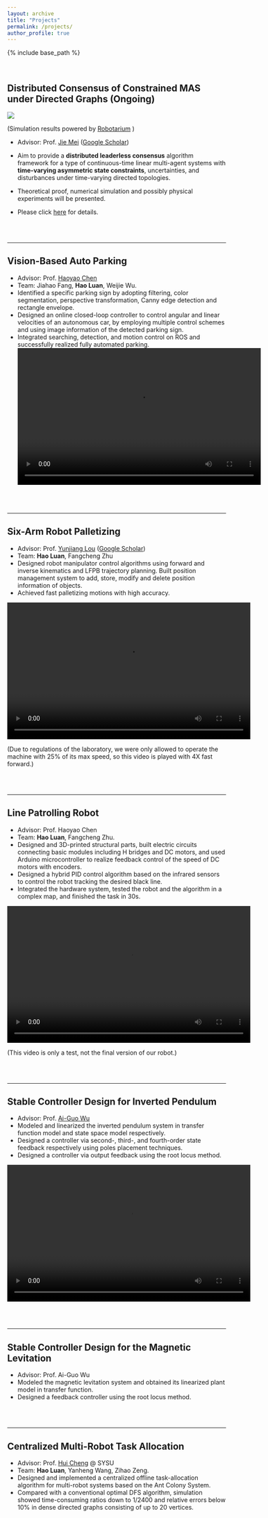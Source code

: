 ```yaml
---
layout: archive
title: "Projects"
permalink: /projects/
author_profile: true
---
```


{% include base_path %}


<br/>

## Distributed Consensus of Constrained MAS under Directed Graphs (Ongoing)

<img src="../images/robotariumSim.gif" scale="120%" align="center">

(Simulation results powered by [Robotarium](https://www.robotarium.gatech.edu/) )

-   Advisor: Prof. [Jie Mei](http://faculty.hitsz.edu.cn/meijie) ([Google Scholar](https://scholar.google.com/citations?user=tyQm5IkAAAAJ)) 

-   Aim to provide a **distributed leaderless consensus** algorithm framework for a type of continuous-time linear multi-agent systems with **time-varying asymmetric state constraints**, uncertainties, and disturbances under time-varying directed topologies. 
-   Theoretical proof, numerical simulation and possibly physical experiments will be presented. 
-   Please click [here](https://edmundluan.github.io/cameras/) for details. 

<br/>
<br/>

---
## Vision-Based Auto Parking

-   Advisor: Prof. [Haoyao Chen](http://nrs-lab.com/people/) 
-   Team: Jiahao Fang, **Hao Luan**, Weijie Wu. 
-   Identified a specific parking sign by adopting filtering, color segmentation, perspective transformation, Canny edge detection and rectangle envelope. 
-   Designed an online closed-loop controller to control angular and linear velocities of an autonomous car, by employing multiple control schemes and using image information of the detected parking sign. 
-   Integrated searching, detection, and motion control on ROS and successfully realized fully automated parking.
<video src="../videos/AutoPark.mp4" width="560" height="315" align="center" controls autoplay loop ></video>

<br/>
<br/>

---
## Six-Arm Robot Palletizing 

-   Advisor: Prof. [Yunjiang Lou](http://faculty.hitsz.edu.cn/louyunjiang?lang=en) ([Google Scholar](https://scholar.google.com/citations?user=8Ulrn3cAAAAJ))  
-   Team: **Hao Luan**, Fangcheng Zhu 
-   Designed robot manipulator control algorithms using forward and inverse kinematics and LFPB trajectory planning. Built position management system to add, store, modify and delete position information of objects. 
-   Achieved fast palletizing motions with high accuracy.

<!--
<iframe width="560" height="315" src="https://www.youtube.com/embed/WScgMeEDBrM?loop=1&autoplay=1" frameborder="0" allow="accelerometer; autoplay; clipboard-write; encrypted-media; gyroscope; picture-in-picture;loop" allowfullscreen></iframe>
--->
<video src="../videos/Palletize.mp4" width="560" height="315" controls autoplay loop align="center"></video>

(Due to regulations of the laboratory, we were only allowed to operate the machine with 25% of its max speed, so this video is played with 4X fast forward.)


<br/>
<br/>

---
## Line Patrolling Robot

-   Advisor: Prof. Haoyao Chen
-   Team: **Hao Luan**, Fangcheng Zhu. 
-   Designed and 3D-printed structural parts, built electric circuits connecting basic modules including H bridges and DC motors, and used Arduino microcontroller to realize feedback control of the speed of DC motors with encoders.
-   Designed a hybrid PID control algorithm based on the infrared sensors to control the robot tracking the desired black line.
-   Integrated the hardware system, tested the robot and the algorithm in a complex map, and finished the task in 30s.

<video src="../videos/line.mp4" width="560" height="315" align="center" controls autoplay loop ></video>

(This video is only a test, not the final version of our robot.)

<br/>
<br/>


---
## Stable Controller Design for Inverted Pendulum 

-   Advisor: Prof. [Ai-Guo Wu](https://ieeexplore.ieee.org/author/38182430000) 
-   Modeled and linearized the inverted pendulum system in transfer function model and state space model respectively. 
-   Designed a controller via second-, third-, and fourth-order state feedback respectively using poles placement techniques. 
-   Designed a controller via output feedback using the root locus method. 

<video src="../videos/InvertedPendulum.mp4" width="560" height="315" controls autoplay loop align="center"></video>

<br/>
<br/>

---
## Stable Controller Design for the Magnetic Levitation 

-   Advisor: Prof. Ai-Guo Wu 
-   Modeled the magnetic levitation system and obtained its linearized plant model in transfer function. 
-   Designed a feedback controller using the root locus method. 

<br/>
<br/>

---
## Centralized Multi-Robot Task Allocation

-   Advisor: Prof. [Hui Cheng](https://www.usilab.cn/team/chenghui/) @ SYSU 
-   Team: **Hao Luan**, Yanheng Wang, Zihao Zeng. 
-   Designed and implemented a centralized offline task-allocation algorithm for multi-robot systems based on the Ant Colony System. 
-   Compared with a conventional optimal DFS algorithm, simulation showed time-consuming ratios down to 1/2400 and relative errors below 10% in dense directed graphs consisting of up to 20 vertices. 


